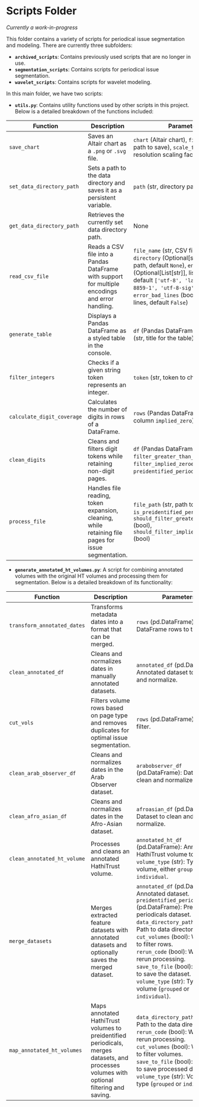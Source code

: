 # Scripts Folder

*Currently a work-in-progress*

This folder contains a variety of scripts for periodical issue segmentation and modeling. There are currently three subfolders:

- **`archived_scripts`**: Contains previously used scripts that are no longer in use.
- **`segmentation_scripts`**: Contains scripts for periodical issue segmentation.
- **`wavelet_scripts`**: Contains scripts for wavelet modeling.

In this main folder, we have two scripts:

- **`utils.py`**: Contains utility functions used by other scripts in this project. Below is a detailed breakdown of the functions included:

| Function                | Description                                                                                     | Parameters                                                                                                                                                                                                                                                                                                                                                                             | Returns                                    |
|-------------------------|-------------------------------------------------------------------------------------------------|---------------------------------------------------------------------------------------------------------------------------------------------------------------------------------------------------------------------------------------------------------------------------------------------------------------------------------------------------------------------------------------|--------------------------------------------|
| `save_chart`            | Saves an Altair chart as a `.png` or `.svg` file.                                               | `chart` (Altair chart), `filename` (str, path to save), `scale_factor` (float, resolution scaling factor, default `2.0`)                                                                                                                                                                                                                         | None                                       |
| `set_data_directory_path` | Sets a path to the data directory and saves it as a persistent variable.                       | `path` (str, directory path to set)                                                                                                                                                                                                                                                                                                             | None                                       |
| `get_data_directory_path` | Retrieves the currently set data directory path.                                              | None                                                                                                                                                                                                                                                                                                                                           | `str` (directory path)                     |
| `read_csv_file`         | Reads a CSV file into a Pandas DataFrame with support for multiple encodings and error handling. | `file_name` (str, CSV file name), `directory` (Optional[str], directory path, default `None`), `encodings` (Optional[List[str]], list of encodings, default `['utf-8', 'latin1', 'iso-8859-1', 'utf-8-sig']`), `error_bad_lines` (bool, skip bad lines, default `False`)                                                                           | Pandas DataFrame or `None`                 |
| `generate_table`        | Displays a Pandas DataFrame as a styled table in the console.                                   | `df` (Pandas DataFrame), `table_title` (str, title for the table)                                                                                                                                                                                                                                                                               | None                                       |
| `filter_integers`       | Checks if a given string token represents an integer.                                           | `token` (str, token to check)                                                                                                                                                                                                                                                                                                                   | `bool` (`True` if integer, else `False`)   |
| `calculate_digit_coverage` | Calculates the number of digits in rows of a DataFrame.                                      | `rows` (Pandas DataFrame, with column `implied_zero`)                                                                                                                                                                                                                                                                                          | `int` (number of digits)                   |
| `clean_digits`          | Cleans and filters digit tokens while retaining non-digit pages.                                | `df` (Pandas DataFrame), `filter_greater_than_numbers` (bool), `filter_implied_zeroes` (bool), `preidentified_periodical` (bool)                                                                                                                                                                                                                 | Cleaned Pandas DataFrame                   |
| `process_file`          | Handles file reading, token expansion, cleaning, while retaining file pages for issue segmentation.                        | `file_path` (str, path to CSV), `is_preidentified_periodical` (bool), `should_filter_greater_than_numbers` (bool), `should_filter_implied_zeroes` (bool)                                                                                                                                                                                        | Expanded DataFrame, digit subset, grouping |


- **`generate_annotated_ht_volumes.py`**: A script for combining annotated volumes with the original HT volumes and processing them for segmentation. Below is a detailed breakdown of its functionality:

| Function                   | Description                                                                                                                                                               | Parameters                                                                                                                                                                                                                                                                                                       | Returns                     |
|----------------------------|---------------------------------------------------------------------------------------------------------------------------------------------------------------------------|-------------------------------------------------------------------------------------------------------------------------------------------------------------------------------------------------------------------------------------------------------------------------------------------------------------------|-----------------------------|
| `transform_annotated_dates` | Transforms metadata dates into a format that can be merged.                                                                                                              | `rows` (pd.DataFrame): DataFrame rows to transform.                                                                                                                                                                                                                                                              | Transformed `pd.DataFrame`. |
| `clean_annotated_df`       | Cleans and normalizes dates in manually annotated datasets.                                                                                                               | `annotated_df` (pd.DataFrame): Annotated dataset to clean and normalize.                                                                                                                                                                                                                                         | Cleaned `pd.DataFrame`.     |
| `cut_vols`                 | Filters volume rows based on page type and removes duplicates for optimal issue segmentation.                                                                              | `rows` (pd.DataFrame): Rows to filter.                                                                                                                                                                                                                                                                           | Filtered `pd.DataFrame`.    |
| `clean_arab_observer_df`   | Cleans and normalizes dates in the Arab Observer dataset.                                                                                                                 | `arabobserver_df` (pd.DataFrame): Dataset to clean and normalize.                                                                                                                                                                                                                                                | Cleaned `pd.DataFrame`.     |
| `clean_afro_asian_df`      | Cleans and normalizes dates in the Afro-Asian dataset.                                                                                                                    | `afroasian_df` (pd.DataFrame): Dataset to clean and normalize.                                                                                                                                                                                                                                                   | Cleaned `pd.DataFrame`.     |
| `clean_annotated_ht_volume` | Processes and cleans an annotated HathiTrust volume.                                                                                                                     | `annotated_ht_df` (pd.DataFrame): Annotated HathiTrust volume to clean. <br> `volume_type` (str): Type of volume, either `grouped` or `individual`.                                                                                                                                                              | Cleaned `pd.DataFrame`.     |
| `merge_datasets`           | Merges extracted feature datasets with annotated datasets and optionally saves the merged dataset.                                                                         | `annotated_df` (pd.DataFrame): Annotated dataset. <br> `preidentified_periodicals_df` (pd.DataFrame): Preidentified periodicals dataset. <br> `data_directory_path` (str): Path to data directory. <br> `cut_volumes` (bool): Whether to filter rows. <br> `rerun_code` (bool): Whether to rerun processing. <br> `save_to_file` (bool): Whether to save the dataset. <br> `volume_type` (str): Type of volume (`grouped` or `individual`). | None.                      |
| `map_annotated_ht_volumes` | Maps annotated HathiTrust volumes to preidentified periodicals, merges datasets, and processes volumes with optional filtering and saving.                                  | `data_directory_path` (str): Path to the data directory. <br> `rerun_code` (bool): Whether to rerun processing. <br> `cut_volumes` (bool): Whether to filter volumes. <br> `save_to_file` (bool): Whether to save processed datasets. <br> `volume_type` (str): Volume type (`grouped` or `individual`).                         | None.                      |